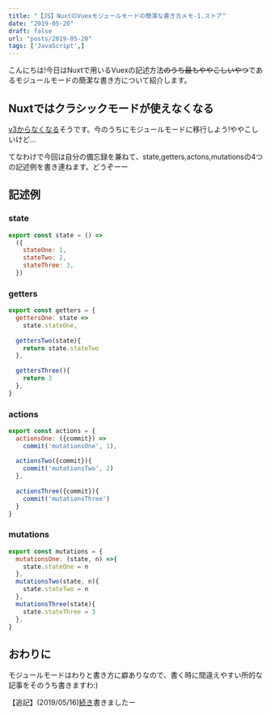```yaml
---
title: "【JS】NuxtのVuexモジュールモードの簡潔な書き方メモ-1.ストア"
date: "2019-05-20"
draft: false
url: "posts/2019-05-20"
tags: ['JavaScript',]
---
```


こんにちは!今日はNuxtで用いるVuexの記述方法~~のうち最もややこしいやつ~~であるモジュールモードの簡潔な書き方について紹介します。

## Nuxtではクラシックモードが使えなくなる

[v3からなくなる](https://ja.nuxtjs.org/guide/release-notes/)そうです。今のうちにモジュールモードに移行しよう!ややこしいけど...

てなわけで今回は自分の備忘録を兼ねて、state,getters,actons,mutationsの4つの記述例を書き連ねます。どうぞーー

## 記述例

### state
```javascript
export const state = () =>
  ({
    stateOne: 1,
    stateTwo: 2,
    stateThree: 3,
  })
```

### getters
```javascript
export const getters = {
  gettersOne: state =>
    state.stateOne,
  
  gettersTwo(state){
    return state.stateTwo
  },
  
  gettersThree(){
    return 3
  },
}
```

### actions
```javascript
export const actions = {
  actionsOne: ({commit}) =>
    commit('mutationsOne', 1),
  
  actionsTwo({commit}){
    commit('mutationsTwo', 2)
  },
  
  actionsThree({commit}){
    commit('mutationsThree')
  }
}
```

### mutations
```javascript
export const mutations = {
  mutationsOne: (state, n) =>{
    state.stateOne = n
  },
  mutationsTwo(state, n){
    state.stateTwo = n
  },
  mutationsThree(state){
    state.stateThree = 3
  },
}
```

## おわりに

モジュールモードはわりと書き方に癖ありなので、書く時に間違えやすい所的な記事をそのうち書きますわ:)

【追記】(2019/05/16)[続き](https://jsnotice.com/posts/2019-05-22)書きましたー